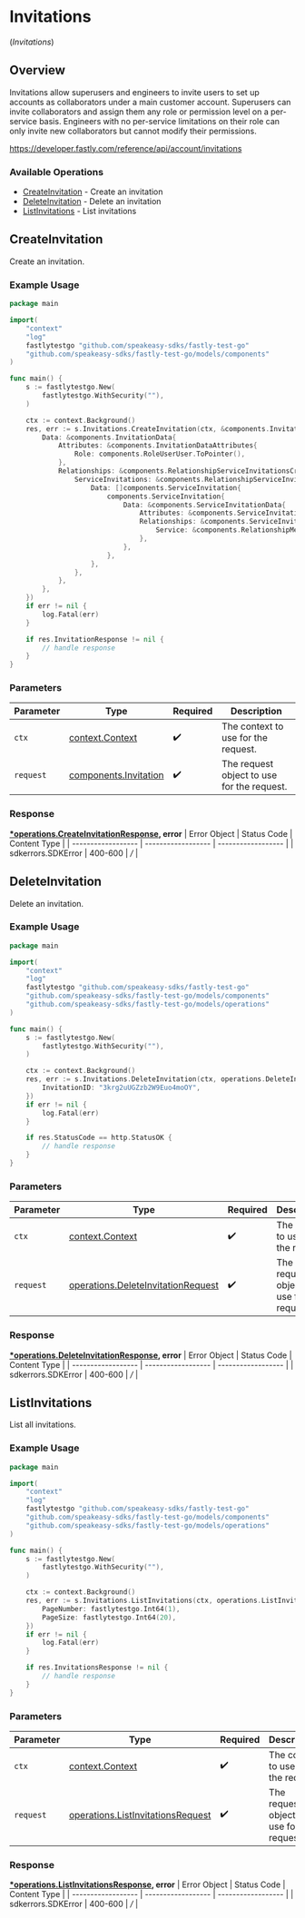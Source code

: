 # Invitations
(*Invitations*)

## Overview

Invitations allow superusers and engineers to invite users to set up accounts as collaborators under a main customer account. Superusers can invite collaborators and assign them any role or permission level on a per-service basis. Engineers with no per-service limitations on their role can only invite new collaborators but cannot modify their permissions.

<https://developer.fastly.com/reference/api/account/invitations>
### Available Operations

* [CreateInvitation](#createinvitation) - Create an invitation
* [DeleteInvitation](#deleteinvitation) - Delete an invitation
* [ListInvitations](#listinvitations) - List invitations

## CreateInvitation

Create an invitation.

### Example Usage

```go
package main

import(
	"context"
	"log"
	fastlytestgo "github.com/speakeasy-sdks/fastly-test-go"
	"github.com/speakeasy-sdks/fastly-test-go/models/components"
)

func main() {
    s := fastlytestgo.New(
        fastlytestgo.WithSecurity(""),
    )

    ctx := context.Background()
    res, err := s.Invitations.CreateInvitation(ctx, &components.Invitation{
        Data: &components.InvitationData{
            Attributes: &components.InvitationDataAttributes{
                Role: components.RoleUserUser.ToPointer(),
            },
            Relationships: &components.RelationshipServiceInvitationsCreate{
                ServiceInvitations: &components.RelationshipServiceInvitationsCreateServiceInvitations{
                    Data: []components.ServiceInvitation{
                        components.ServiceInvitation{
                            Data: &components.ServiceInvitationData{
                                Attributes: &components.ServiceInvitationDataAttributes{},
                                Relationships: &components.ServiceInvitationDataRelationships{
                                    Service: &components.RelationshipMemberServiceInput{},
                                },
                            },
                        },
                    },
                },
            },
        },
    })
    if err != nil {
        log.Fatal(err)
    }

    if res.InvitationResponse != nil {
        // handle response
    }
}
```

### Parameters

| Parameter                                                      | Type                                                           | Required                                                       | Description                                                    |
| -------------------------------------------------------------- | -------------------------------------------------------------- | -------------------------------------------------------------- | -------------------------------------------------------------- |
| `ctx`                                                          | [context.Context](https://pkg.go.dev/context#Context)          | :heavy_check_mark:                                             | The context to use for the request.                            |
| `request`                                                      | [components.Invitation](../../models/components/invitation.md) | :heavy_check_mark:                                             | The request object to use for the request.                     |


### Response

**[*operations.CreateInvitationResponse](../../models/operations/createinvitationresponse.md), error**
| Error Object       | Status Code        | Content Type       |
| ------------------ | ------------------ | ------------------ |
| sdkerrors.SDKError | 400-600            | */*                |

## DeleteInvitation

Delete an invitation.

### Example Usage

```go
package main

import(
	"context"
	"log"
	fastlytestgo "github.com/speakeasy-sdks/fastly-test-go"
	"github.com/speakeasy-sdks/fastly-test-go/models/components"
	"github.com/speakeasy-sdks/fastly-test-go/models/operations"
)

func main() {
    s := fastlytestgo.New(
        fastlytestgo.WithSecurity(""),
    )

    ctx := context.Background()
    res, err := s.Invitations.DeleteInvitation(ctx, operations.DeleteInvitationRequest{
        InvitationID: "3krg2uUGZzb2W9Euo4moOY",
    })
    if err != nil {
        log.Fatal(err)
    }

    if res.StatusCode == http.StatusOK {
        // handle response
    }
}
```

### Parameters

| Parameter                                                                                | Type                                                                                     | Required                                                                                 | Description                                                                              |
| ---------------------------------------------------------------------------------------- | ---------------------------------------------------------------------------------------- | ---------------------------------------------------------------------------------------- | ---------------------------------------------------------------------------------------- |
| `ctx`                                                                                    | [context.Context](https://pkg.go.dev/context#Context)                                    | :heavy_check_mark:                                                                       | The context to use for the request.                                                      |
| `request`                                                                                | [operations.DeleteInvitationRequest](../../models/operations/deleteinvitationrequest.md) | :heavy_check_mark:                                                                       | The request object to use for the request.                                               |


### Response

**[*operations.DeleteInvitationResponse](../../models/operations/deleteinvitationresponse.md), error**
| Error Object       | Status Code        | Content Type       |
| ------------------ | ------------------ | ------------------ |
| sdkerrors.SDKError | 400-600            | */*                |

## ListInvitations

List all invitations.

### Example Usage

```go
package main

import(
	"context"
	"log"
	fastlytestgo "github.com/speakeasy-sdks/fastly-test-go"
	"github.com/speakeasy-sdks/fastly-test-go/models/components"
	"github.com/speakeasy-sdks/fastly-test-go/models/operations"
)

func main() {
    s := fastlytestgo.New(
        fastlytestgo.WithSecurity(""),
    )

    ctx := context.Background()
    res, err := s.Invitations.ListInvitations(ctx, operations.ListInvitationsRequest{
        PageNumber: fastlytestgo.Int64(1),
        PageSize: fastlytestgo.Int64(20),
    })
    if err != nil {
        log.Fatal(err)
    }

    if res.InvitationsResponse != nil {
        // handle response
    }
}
```

### Parameters

| Parameter                                                                              | Type                                                                                   | Required                                                                               | Description                                                                            |
| -------------------------------------------------------------------------------------- | -------------------------------------------------------------------------------------- | -------------------------------------------------------------------------------------- | -------------------------------------------------------------------------------------- |
| `ctx`                                                                                  | [context.Context](https://pkg.go.dev/context#Context)                                  | :heavy_check_mark:                                                                     | The context to use for the request.                                                    |
| `request`                                                                              | [operations.ListInvitationsRequest](../../models/operations/listinvitationsrequest.md) | :heavy_check_mark:                                                                     | The request object to use for the request.                                             |


### Response

**[*operations.ListInvitationsResponse](../../models/operations/listinvitationsresponse.md), error**
| Error Object       | Status Code        | Content Type       |
| ------------------ | ------------------ | ------------------ |
| sdkerrors.SDKError | 400-600            | */*                |
